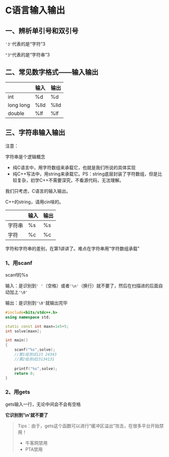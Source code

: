 # C语言输入输出



## 一、辨析单引号和双引号

`'3'`代表的是“字符”3

`"3"`代表的是“字符串”3



## 二、常见数字格式——输入输出

|           | 输入 | 输出 |
| --------- | ---- | ---- |
| int       | %d   | %d   |
| long long | %lld | %lld |
| double    | %lf  | %lf  |



## 三、字符串输入输出

注意：

字符串是个逻辑概念

- 纯C语言中，用字符数组来承载它，也就是我们所说的具体实现
- 纯C++写法中，用string来承载它。PS：string底层封装了字符数组，但是比较复杂，初学C++不需要深究，不看源代码，无法理解。

我们只考虑，C语言的输入输出。

C++的string，请用cin啥的。



|        | 输入 | 输出 |
| ------ | ---- | ---- |
| 字符串 | %s   | %s   |
| 字符   | %c   | %c   |

字符和字符串的差别，在第1讲讲了。难点在字符串用“字符数组承载”



### 1、用scanf

scanf的%s

输入：是识别到`' '`（空格）或者`'\n'`（换行）就不要了，然后在扫描进的后面自动加上`'\0'`

输出：是识别到`'\0'`就输出完毕

```cpp
#include<bits/stdc++.h>
using namespace std;

static const int maxn=1e5+5;
int solve[maxn];

int main()
{
    scanf("%s",solve);
    //第1组测试123 24343
    //第2组测试23134131
    
    printf("%s",solve);
    return 0;
}
```



### 2、用gets

gets输入一行，无论中间会不会有空格

**它识别到'\n'就不要了**

> Tips：由于，gets这个函数可以进行“缓冲区溢出”攻击，在很多平台开始禁用！
>
> - 牛客网禁用
> - PTA禁用